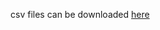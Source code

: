csv files can be downloaded [here](https://www.kaggle.com/datasets/oddrationale/mnist-in-csv/download?datasetVersionNumber=2)

